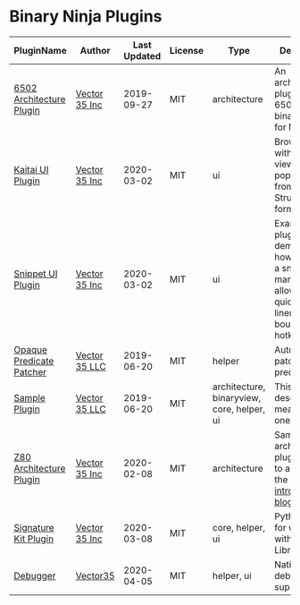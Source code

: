 # Binary Ninja Plugins

| PluginName | Author | Last Updated | License | Type | Description |
|------------|--------|--------------|---------|----------|-------------|
|[6502 Architecture Plugin](https://github.com/Vector35/6502)|[Vector 35 Inc](https://github.com/Vector35)|2019-09-27|MIT|architecture|An architecture plugin for 6502 and binary view for NES roms.|
|[Kaitai UI Plugin](https://github.com/Vector35/kaitai)|[Vector 35 Inc](https://github.com/Vector35)|2020-03-02|MIT|ui|Browse hex with a tree view populated from Kaitai Struct formats.|
|[Snippet UI Plugin](https://github.com/Vector35/snippets)|[Vector 35 Inc](https://github.com/Vector35)|2020-03-02|MIT|ui|Example UI plugin demonstrating how to create a snippet manager that allows for quick one-liners to be bound to hotkeys.|
|[Opaque Predicate Patcher](https://github.com/Vector35/OpaquePredicatePatcher)|[Vector 35 LLC](https://github.com/Vector35)|2019-06-20|MIT|helper|Automatically patch opaque predicates|
|[Sample Plugin](https://github.com/Vector35/sample_plugin)|[Vector 35 LLC](https://github.com/Vector35)|2019-06-20|MIT|architecture, binaryview, core, helper, ui|This is a short description meant to fit on one line.|
|[Z80 Architecture Plugin](https://github.com/Vector35/Z80)|[Vector 35 Inc](https://github.com/Vector35)|2020-02-08|MIT|architecture|Sample Z80 architecture plugin written to accompany the <a href='https://binary.ninja/2020/01/08/guide-to-architecture-plugins-part1.html'>introductory blog post</a>.|
|[Signature Kit Plugin](https://github.com/Vector35/sigkit)|[Vector 35 Inc](https://github.com/Vector35)|2020-03-08|MIT|core, helper, ui|Python tools for working with Signature Libraries|
|[Debugger](https://github.com/Vector35/debugger)|[Vector35](https://github.com/Vector35)|2020-04-05|MIT|helper, ui|Native debugger support|

